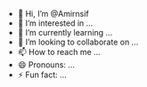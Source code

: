 - 👋 Hi, I’m @Amirnsif
- 👀 I’m interested in ...
- 🌱 I’m currently learning ...
- 💞️ I’m looking to collaborate on ...
- 📫 How to reach me ...
- 😄 Pronouns: ...
- ⚡ Fun fact: ...

<!---
Amirnsif/Amirnsif is a ✨ special ✨ repository because its `README.md` (this file) appears on your GitHub profile.
You can click the Preview link to take a look at your changes.
--->
